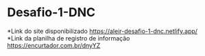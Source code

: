 # Desafio-1-DNC

*Link do site disponibilizado https://aleir-desafio-1-dnc.netlify.app/  
*Link da planilha de registro de informação https://encurtador.com.br/dnyYZ
